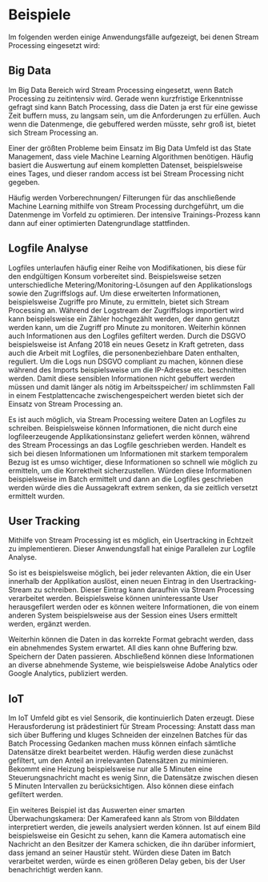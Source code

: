 # Beispiele
Im folgenden werden einige Anwendungsfälle aufgezeigt, bei denen Stream Processing eingesetzt wird:
## Big Data
Im Big Data Bereich wird Stream Processing eingesetzt, wenn Batch Processing zu zeitintensiv wird. Gerade wenn kurzfristige Erkenntnisse gefragt sind kann Batch Processing, dass die Daten ja erst für eine gewisse Zeit buffern muss, zu langsam sein, um die Anforderungen zu erfüllen. Auch wenn die Datenmenge, die gebuffered werden müsste, sehr groß ist, bietet sich Stream Processing an.

Einer der größten Probleme beim Einsatz im Big Data Umfeld ist das State Management, dass viele Machine Learning Algorithmen benötigen. Häufig basiert die Auswertung auf einem kompletten Datenset, beispielsweise eines Tages, und dieser random access ist bei Stream Processing nicht gegeben.

Häufig werden Vorberechnungen/ Filterungen für das anschließende Machine Learning mithilfe von Stream Processing durchgeführt, um die Datenmenge im Vorfeld zu optimieren. Der intensive Trainings-Prozess kann dann auf einer optimierten Datengrundlage stattfinden.

## Logfile Analyse
Logfiles unterlaufen häufig einer Reihe von Modifikationen, bis diese für den endgültigen Konsum vorbereitet sind. Beispielsweise setzen unterschiedliche Metering/Monitoring-Lösungen auf den Applikationslogs sowie den Zugriffslogs auf. Um diese erweiterten Informationen, beispielsweise Zugriffe pro Minute, zu ermitteln, bietet sich Stream Processing an. Während der Logstream der Zugriffslogs importiert wird kann beispielsweise ein Zähler hochgezählt werden, der dann genutzt werden kann, um die Zugriff pro Minute zu monitoren.
Weiterhin können auch Informationen aus den Logfiles gefiltert werden. Durch die DSGVO beispielsweise ist Anfang 2018 ein neues Gesetz in Kraft getreten, dass auch die Arbeit mit Logfiles, die personenbeziehbare Daten enthalten, reguliert. Um die Logs nun DSGVO compliant zu machen, können diese während des Imports beispielsweise um die IP-Adresse etc. beschnitten werden. Damit diese sensiblen Informationen nicht gebuffert werden müssen und damit länger als nötig im Arbeitsspeicher/ im schlimmsten Fall in einem Festplattencache zwischengespeichert werden bietet sich der Einsatz von Stream Processing an.

Es ist auch möglich, via Stream Processing weitere Daten an Logfiles zu schreiben. Beispielsweise können Informationen, die nicht durch eine logfileerzeugende Applikationsinstanz geliefert werden können, während des Stream Processings an das Logfile geschrieben werden. Handelt es sich bei diesen Informationen um Informationen mit starkem temporalem Bezug ist es umso wichtiger, diese Informationen so schnell wie möglich zu ermitteln, um die Korrektheit sicherzustellen. Würden diese Informationen beispielsweise im Batch ermittelt und dann an die Logfiles geschrieben werden würde dies die Aussagekraft extrem senken, da sie zeitlich versetzt ermittelt wurden.
## User Tracking
Mithilfe von Stream Processing ist es möglich, ein Usertracking in Echtzeit zu implementieren. Dieser Anwendungsfall hat einige Parallelen zur Logfile Analyse.

So ist es beispielsweise möglich, bei jeder relevanten Aktion, die ein User innerhalb der Applikation auslöst, einen neuen Eintrag in den Usertracking-Stream zu schreiben. Dieser Eintrag kann daraufhin via Stream Processing verarbeitet werden. Beispielsweise können uninteressante User herausgefilert werden oder es können weitere Informationen, die von einem anderen System beispielsweise aus der Session eines Users ermittelt werden, ergänzt werden. 

Weiterhin können die Daten in das korrekte Format gebracht werden, dass ein abnehmendes System erwartet. All dies kann ohne Buffering bzw. Speichern der Daten passieren. Abschließend können diese Informationen an diverse abnehmende Systeme, wie beispielsweise Adobe Analytics oder Google Analytics, publiziert werden.
## IoT
Im IoT Umfeld gibt es viel Sensorik, die kontinuierlich Daten erzeugt. Diese Herausforderung ist prädestiniert für Stream Processing: Anstatt dass man sich über Buffering und kluges Schneiden der einzelnen Batches für das Batch Processing Gedanken machen muss können einfach sämtliche Datensätze direkt bearbeitet werden. Häufig werden diese zunächst gefiltert, um den Anteil an irrelevanten Datensätzen zu minimieren. Bekommt eine Heizung beispielsweise nur alle 5 Minuten eine Steuerungsnachricht macht es wenig Sinn, die Datensätze zwischen diesen 5 Minuten Intervallen zu berücksichtigen. Also können diese einfach gefiltert werden.

Ein weiteres Beispiel ist das Auswerten einer smarten Überwachungskamera: Der Kamerafeed kann als Strom von Bilddaten interpretiert werden, die jeweils analysiert werden können. Ist auf einem Bild beispielsweise ein Gesicht zu sehen, kann die Kamera automatisch eine Nachricht an den Besitzer der Kamera schicken, die ihn darüber informiert, dass jemand an seiner Haustür steht. Würden diese Daten im Batch verarbeitet werden, würde es einen größeren Delay geben, bis der User benachrichtigt werden kann.
